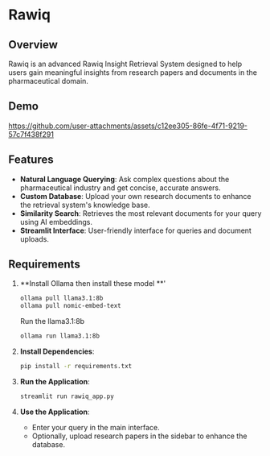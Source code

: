 # Rawiq

## Overview
Rawiq is an advanced Rawiq Insight Retrieval System designed to help users gain meaningful insights from research papers and documents in the pharmaceutical domain.

## Demo
https://github.com/user-attachments/assets/c12ee305-86fe-4f71-9219-57c7f438f291

## Features
- **Natural Language Querying**: Ask complex questions about the pharmaceutical industry and get concise, accurate answers.
- **Custom Database**: Upload your own research documents to enhance the retrieval system's knowledge base.
- **Similarity Search**: Retrieves the most relevant documents for your query using AI embeddings.
- **Streamlit Interface**: User-friendly interface for queries and document uploads.


## Requirements
1. **Install Ollama then install these model **'
    ```bash
    ollama pull llama3.1:8b
    ollama pull nomic-embed-text
    ```
   Run the llama3.1:8b
    ```bash
    ollama run llama3.1:8b
    ```
1. **Install Dependencies**:
   ```bash
   pip install -r requirements.txt
   ```

2. **Run the Application**:
   ```bash
   streamlit run rawiq_app.py
   ```

3. **Use the Application**:
   - Enter your query in the main interface.
   - Optionally, upload research papers in the sidebar to enhance the database.
